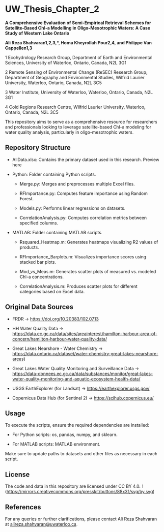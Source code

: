 # UW_Thesis_Chapter_2

**A Comprehensive Evaluation of Semi-Empirical Retrieval Schemes for Satellite-Based Chl-a Modelling in Oligo-Mesotrophic Waters: A Case Study of Western Lake Ontario**


**Ali Reza Shahvaran1,2,3,*, Homa Kheyrollah Pour2,4, and Philippe Van Cappellen1,3**


1 Ecohydrology Research Group, Department of Earth and Environmental Sciences, University of Waterloo, Ontario, Canada, N2L 3G1

2 Remote Sensing of Environmental Change (ReSEC) Research Group, Department of Geography and Environmental Studies, Wilfrid Laurier University, Waterloo, Ontario, Canada, N2L 3C5

3 Water Institute, University of Waterloo, Waterloo, Ontario, Canada, N2L 3G1

4 Cold Regions Research Centre, Wilfrid Laurier University, Waterloo, Ontario, Canada, N2L 3C5
  
  
  
This repository aims to serve as a comprehensive resource for researchers and professionals looking to leverage satellite-based Chl-a modeling for water quality analysis, particularly in oligo-mesotrophic waters.
  
  
  
## Repository Structure

  - AllData.xlsx: Contains the primary dataset used in this research. Preview here
  
  -  Python: Folder containing Python scripts.
  
      - Merge.py: Merges and preprocesses multiple Excel files.
    
      - RFImportance.py: Computes feature importance using Random Forest.
    
      - Models.py: Performs linear regressions on datasets.
    
      - CorrelationAnalysis.py: Computes correlation metrics between specified columns.
    
  -  MATLAB: Folder containing MATLAB scripts.
  
      - Rsquared_Heatmap.m: Generates heatmaps visualizing R2 values of products.
    
      - RFImportance_Barplots.m: Visualizes importance scores using stacked bar plots.
    
      - Mod_vs_Meas.m: Generates scatter plots of measured vs. modeled Chl-a concentrations.
    
      - CorrelationAnalysis.m: Produces scatter plots for different categories based on Excel data.
  
  
  
## Original Data Sources

- FRDR → https://doi.org/10.20383/102.0713

- HH Water Quality Data → https://data.ec.gc.ca/data/sites/areainterest/hamilton-harbour-area-of-concern/hamilton-harbour-water-quality-data/

- Great Lakes Nearshore - Water Chemistry → https://data.ontario.ca/dataset/water-chemistry-great-lakes-nearshore-areas) 

- Great Lakes Water Quality Monitoring and Surveillance Data → https://data-donnees.ec.gc.ca/data/substances/monitor/great-lakes-water-quality-monitoring-and-aquatic-ecosystem-health-data/

- USGS EarthExplorer (for Landsat) → https://earthexplorer.usgs.gov/

- Copernicus Data Hub (for Sentinel 2) → https://scihub.copernicus.eu/
  
  
  
## Usage

To execute the scripts, ensure the required dependencies are installed:

- For Python scripts: os, pandas, numpy, and sklearn.

- For MATLAB scripts: MATLAB environment.

Make sure to update paths to datasets and other files as necessary in each script.
  
  
  
## License

The code and data in this repository are licensed under CC BY 4.0. !(https://mirrors.creativecommons.org/presskit/buttons/88x31/svg/by.svg)
  
  
  
## References
For any queries or further clarifications, please contact Ali Reza Shahvaran at alireza.shahvaran@uwaterloo.ca.

